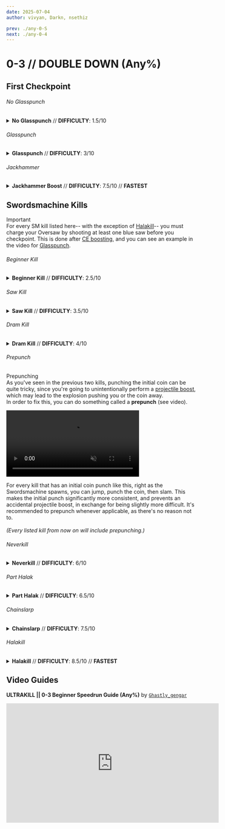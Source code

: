 ```yaml
---
date: 2025-07-04
author: vivyan, Darkn, nsethiz

prev: ./any-0-S
next: ./any-0-4
---
```


# 0-3 // DOUBLE DOWN (Any%)

## First Checkpoint

<div class="hidden-header">

###### No Glasspunch

</div>

<details class="easy">
    <summary>
        <b>No Glasspunch</b> // <b>DIFFICULTY</b>: 1.5/10
    </summary>
    <p>
        In the start room, <a href="/speedrun-tech#slam-storage">slam store</a> and <a href="/speedrun-tech#dives">dive</a> through the opening doors.
    </p>
    <p>
        Look up and shoot a rocket at the glass, preferably as soon as possible, to break the glass. <a href="/speedrun-tech#ub-ultraboost">Ultraboost</a> up, dash toward the door and slam (if necessary).
    </p>
    <p>
        Once through the door, <a href="/speedrun-tech#ce-boost-core-eject-boost">CE boost</a> up the stairs and <a href="/speedrun-tech#slide-jump">slide jump</a> as many times as needed to get you to the checkpoint.
    </p>
    <video width="500" height="auto" loop controls muted>
        <source src="https://i.imgur.com/F8t0fSk.mp4" type="video/mp4">
    </video>
</details>

<div class="hidden-header">

###### Glasspunch

</div>

<details class="easy">
    <summary>
        <b>Glasspunch</b> // <b>DIFFICULTY</b>: 3/10
    </summary>
    <p>
        In the start room, <a href="/speedrun-tech#slam-storage">slam store</a> and <a href="/speedrun-tech#dives">dive</a> through the opening doors.
    </p>
    <p>
        Look up and <a href="/speedrun-tech#ub-ultraboost">ultraboost</a>. Once you've reached the height of the door, dash toward it and slam (if necessary). You must <a href="/speedrun-tech#ub-ultraboost">UB</a> at the right time, as if you do it too early you won't be launched straight, and won't be properly aligned with the door.
    </p>
    <video width="500" height="auto" loop controls muted>
        <source src="https://i.imgur.com/UUWZ73y.mp4" type="video/mp4">
    </video>
</details>

<div class="hidden-header">

###### Jackhammer

</div>

<details class="hard">
    <summary>
        <b>Jackhammer Boost</b> // <b>DIFFICULTY</b>: 7.5/10 // <b>FASTEST</b>
    </summary>
    <p>
        In the start room, <a href="/speedrun-tech#slam-storage">slam store</a> and <a href="/speedrun-tech#dives">dive</a> through the opening doors.
    </p>
    <p>
        Look up and <a href="/speedrun-tech#ub-ultraboost">ultraboost</a>. You may do either the <a href="#glasspunch">glasspunch</a> or <a href="#no-glasspunch">no glasspunch</a> variation.
    </p>
    <p>
        After <a href="/speedrun-tech#ub-ultraboost">UBing</a>, swap to the alternate shotgun (it doesn't matter which variation) and charge the primary fire. Dash and slide through the door, quickly flick around, and hit one of the Strays with the Jackhammer. If done correctly, you will be launched toward the checkpoint.
    </p>
    <div class="caution">
        <div class="caution-header">
            <i class="fa-solid fa-bell"></i>
            Important
        </div>
        For whatever reason, you <b>must</b> quickly swap to another weapon after hitting the Stray with the Jackhammer. Failing to do so will result in significantly less speed, roughly <i>70-80</i> hu/s rather than <i>160-180</i> hu/s.
    </div>
    <br />
    <div class="caution">
        <div class="caution-header">
            <i class="fa-solid fa-lightbulb"></i>
            Tips
        </div>
        You must time your dash right so that you can slide under the door. If you have to slam or are too far from the door, you won't have a red gauge on your jackhammer.
    </div>
    <br />
    <video width="500" height="auto" loop controls muted>
        <source src="https://i.imgur.com/COHg6rH.mp4" type="video/mp4">
    </video>
</details>

## Swordsmachine Kills
<div class="important">
    <div class="important-header">
        <i class="fa-solid fa-bell"></i>
        Important
    </div>
    For every SM kill listed here-- with the exception of <a href="#halakill">Halakill</a>-- you must charge your Oversaw by shooting at least one blue saw before you checkpoint. This is done after <a href="/speedrun-tech#ce-boost-core-eject-boost">CE boosting</a>, and you can see an example in the video for <a href="#glasspunch">Glasspunch</a>.
</div>

<div class="hidden-header">

###### Beginner Kill

</div>

<details class="easy">
    <summary>
        <b>Beginner Kill</b> // <b>DIFFICULTY</b>: 2.5/10
    </summary>
    <p>
        Immediately after checkpointing, dash then <a href="/speedrun-tech#dash-jump">dash jump</a> through the door. <br />
        As soon as you get through the door, shoot your Oversaw and quickly swap to the Pump Charge shotgun. Pump it twice and shoot the Swordsmachine at the right time to <a href="/speedrun-tech#shotgun-parry">shotgun parry</a>.
    </p>
    <p>
        Immediately swap to the Marksman revolver, jump, and look straight down. Throw a coin, swap back to the Pump Charge shotgun, then <a href="/speedrun-tech#coin-punch">coinpunch</a>. <br />
        As you're punching the coin, pump the Pump Charge twice again.
    </p>
    <p>
        Punch the same coin again as you're falling down, then when you land jump and punch the coin a third time. Slam down and hit the SM with a point-blank shotgun shot.
    </p>
    <p>
        Swap to the Piercer alternate revolver. Begin charging it, then jump and punch the coin for a fourth time. <br />
        Slam down, look up, then shoot the coin through the SM's head with the <a href="/speedrun-tech#slab-coins">slabcoin</a>. <br />
        Very quickly swap to the Electric Railcannon and hit the coin with it too, performing a <a href="/speedrun-tech#ricostacks">ricostack</a>.
    </p>
    <p>
        Swap to the SRS rocket launcher, and perform an <a href="/speedrun-tech#s-r-s-combo">SRS punch</a> to finish out the kill.
    </p>
    <video width="500" height="auto" loop controls muted>
        <source src="https://i.imgur.com/y9qMgdL.mp4" type="video/mp4">
    </video>
    <p>
        After killing, perform a <a href="/speedrun-tech#slideways-exit">Slideways Exit</a> to finish the level.
    </p>
</details>

<div class="hidden-header">

###### Saw Kill

</div>

<details class="easy">
    <summary>
        <b>Saw Kill</b> // <b>DIFFICULTY</b>: 3.5/10
    </summary>
    <p>
        Immediately after checkpointing, dash then <a href="/speedrun-tech#dash-jump">dash jump</a> through the door. <br />
        As soon as you get through the door, shoot your Oversaw and very quickly swap to the Marksman revolver and throw a coin. <br />
        Immediately after, swap to the Pump Charge shotgun and begin pumping it twice.
    </p>
    <p>
        Punch the coin you threw so that it's placed behind you by the time you've landed on the ground. <br />
        Shoot the Swordsmachine at the right time to <a href="/speedrun-tech#shotgun-parry">shotgun parry</a>. Immediately turn around and punch the coin.
    </p>
    <p>
        Swap to another stock shotgun and shoot the SM point-blank. Swap back to the Pump Charge, and begin pumping it twice. <br />
        Jump and punch the coin again while pumping, then punch it a fourth time while in the air.
    </p>
    <p>
        Slam down and hit the SM with your pumped shotgun. <br />
        Jump up and punch the coin again for a fifth time. Swap back to another shotgun, slam down, and shoot the SM. <br />
        Lastly, jump, punch the coin for the seventh and final time, look down, and shoot the coin with the Marksman soon after punching it.
    </p>
    <video width="500" height="auto" loop controls muted>
        <source src="https://i.imgur.com/GG04EZf.mp4" type="video/mp4">
    </video>
    <p>
        After killing, perform a <a href="/speedrun-tech#slideways-exit">Slideways Exit</a> to finish the level.
    </p>
</details>

<div class="hidden-header">

###### Dram Kill

</div>

<details class="medium">
    <summary>
        <b>Dram Kill</b> // <b>DIFFICULTY</b>: 4/10
    </summary>
    <p>
        [TBA]
    </p>
    <video width="500" height="auto" loop controls muted>
        <source src="https://i.imgur.com/Re0kIEx.mp4" type="video/mp4">
    </video>
    <p>
        After killing, perform a <a href="/speedrun-tech#slideways-exit">Slideways Exit</a> to finish the level.
    </p>
</details>

<div class="hidden-header">

###### Prepunch
</div>

<div class="note">
    <div class="note-header">
        <i class="fa-solid fa-circle-exclamation"></i>
        Prepunching
    </div>
    As you've seen in the previous two kills, punching the initial coin can be quite tricky, since you're going to unintentionally perform a <a href="/speedrun-tech#pboost-projectile-boost">projectile boost</a>, which may lead to the explosion pushing you or the coin away. <br />
    In order to fix this, you can do something called a <b>prepunch</b> (see video).
    <p>
        <video width="350" height="auto" loop controls muted>
            <source src="https://i.imgur.com/94lLgMU.mp4" type="video/mp4">
        </video>
    </p>
    For every kill that has an initial coin punch like this, right as the Swordsmachine spawns, you can jump, punch the coin, then slam. This makes the initial punch significantly more consistent, and prevents an accidental projectile boost, in exchange for being slightly more difficult. It's recommended to prepunch whenever applicable, as there's no reason not to. <br />
    <br />
    <i>(Every listed kill from now on will include prepunching.)</i>
 </div>

<div class="hidden-header">

###### Neverkill

</div>

<details class="medium">
    <summary>
        <b>Neverkill</b> // <b>DIFFICULTY</b>: 6/10
    </summary>
    <p>
        [TBA]
    </p>
    <video width="500" height="auto" loop controls muted>
        <source src="https://i.imgur.com/iOF67uQ.mp4" type="video/mp4">
    </video>
    <p>
        After killing, perform a <a href="/speedrun-tech#slideways-exit">Slideways Exit</a> to finish the level.
    </p>
</details>

<div class="hidden-header">

###### Part Halak

</div> 

<details class="medium">
    <summary>
        <b>Part Halak</b> // <b>DIFFICULTY</b>: 6.5/10
    </summary>
    <p>
        Immediately after checkpointing, dash then <a href="/speedrun-tech#dash-jump">dash jump</a> through the door.
        As soon as you get through the door, shoot your Oversaw and very quickly swap to the Marksman revolver and throw a coin then immediately do a <a href="/speedrun-tech#deadcoins">deadcoin</a>.
        Immediately after, switch to the Sawed-On and begin charging the chainsaw.
    </p>
    <p>
        Do a prepunch then <a href="/speedrun-tech#shotgun-parry">shotgun parry</a> Swordsmachine then instantly punch the coin again and slam, then pull out <a href="/general-info#e-rail">E-Rail </a> and shoot the coin through Swordsmachine, then instantly flick down and throw another coin while aiming either straight down or to the side, as shown in the video.
    </p>
    <p>
        Wait a little bit for the electric beam to connect with the coin then whip the coin and <a href="/speedrun-tech#fast-coin">fast coin</a> at the same time. Right after fast coining jump and punch the coin mid-air, then slam and use the <a href="/general-info#s-r-s-srs">S.R.S Cannon </a> to finish the kill. 
    </p>
    <p>
     <video width="500" height="auto" loop controls muted>
        <source src="https://i.imgur.com/6bHscfV.mp4" type="video/mp4">
    </video>
    </p>
    <p>
        After killing, perform a <a href="/speedrun-tech#slideways-exit">Slideways Exit</a> to finish the level.
    </p>
    </br>
<div class="caution">
        <div class="caution-header">
            <i class="fa-solid fa-lightbulb"></i>
            Part Halak Optimization
        </div>
        <b> Ricostack </b> // <b>DIFFICULTY</b>: 7/10 // <b> FASTER </b>

Instead of instantly shooting the coin at the end you wait a little bit, aim, and then make sure you <b> SHOOT THE COIN. </b> the timing is odd but it can get consistent with practice. 

Use style meter to check if you are doing it correctly. It should say <b>ULTRA</b>ricoshot x15 twice and <b>ULTRA</b>ricoshot x14 once. (See video to check) 
<p>
     <video width="500" height="auto" loop controls muted>
        <source src="https://i.imgur.com/Lrbwuwg.mp4" type="video/mp4">
    </video>
    </p>
</div>
</details>

<div class="hidden-header">

###### Chainslarp

</div>

<details class="hard">
    <summary>
        <b>Chainslarp</b> // <b>DIFFICULTY</b>: 7.5/10
    </summary>
    <p>
        [TBA]
    </p>
    <video width="500" height="auto" loop controls muted>
        <source src="https://i.imgur.com/KK5SRT1.mp4" type="video/mp4">
    </video>
    <p>
        After killing, perform a <a href="/speedrun-tech#slideways-exit">Slideways Exit</a> to finish the level.
    </p>
</details>

<div class="hidden-header">

###### Halakill

</div>

<details class="hard">
    <summary>
        <b>Halakill</b> // <b>DIFFICULTY</b>: 8.5/10 // <b>FASTEST</b>
    </summary>
    <p>
        Immediately after checkpointing, dash then <a href="/speedrun-tech#dash-jump">dash jump</a> through the door.
        As soon as you get through the door, shoot your Oversaw and very quickly swap to the Marksman revolver and throw a coin then immediately do a <a href="/speedrun-tech#deadcoins">deadcoin. </a> 
        Immediately after doing the deadcoin switch to Sawed-On and start charging the chainsaw.
    </p>
    <p>
        Do a prepunch then <a href="/speedrun-tech#shotgun-parry">shotgun parry</a> Swordsmachine then instantly pull out Jumpstart nailgun and attach it to Swordsmachine. You have around a 100 millisecond window to do this (you want to attach it before he sits on the ground after the parry.) After attaching the jumpstart, equip <a href="/general-info#e-rail">E-Rail </a> and shoot the coin through the Swordsmachine, then instantly flick down, throw another coin, whip it, and perform a <a href="/speedrun-tech#fast-coin">fast coin</a> at the same time.
    </p>
    <p>
        To finish the kill jump after throwing the coin and punch it then aim above the Swordsmachine and shoot the coin with the Marksman revolver. When done correctly, it should say in the style meter <b>ULTRA</b>ricoshot x13 twice and <b>ULTRA</b>ricoshot x12 once. The timing will get consistent with practice.
    </p>
    <div class="caution">
    <div class="caution-header">
        <i class="fa-solid fa-lightbulb"></i>
        Tips
    </div>
    If the style meter shows <b>ULTRA</b>ricoshot ×24, you're not shooting the coin.
    If it shows <b>ricoshot</b> ×25, you're shooting the coin too late.
</div>
<br />
    <video width="500" height="auto" loop controls muted>
        <source src="https://i.imgur.com/UJ0i70L.mp4" type="video/mp4">
    </video>
    <p>
        After killing, perform a <a href="/speedrun-tech#slideways-exit">Slideways Exit</a> to finish the level.
    </p>
</details>

## Video Guides
<b>ULTRAKILL || 0-3 Beginner Speedrun Guide (Any%)</b> by <a href="https://www.youtube.com/@ghastly_gengar/videos"><code>Ghastly_gengar</code></a>
<iframe width="560" height="315" src="https://www.youtube.com/embed/CjiJOi7Y4q0" frameborder="0" allow="accelerometer; autoplay; clipboard-write; encrypted-media; gyroscope; picture-in-picture" allowfullscreen></iframe>